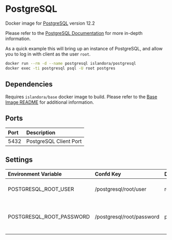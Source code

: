 # PostgreSQL

Docker image for [PostgreSQL] version 12.2

Please refer to the [PostgreSQL Documentation] for more in-depth information.

As a quick example this will bring up an instance of PostgreSQL, and allow you to
log in with client as the user `root`.

```bash
docker run --rm -d --name postgresql islandora/postgresql
docker exec -ti postgresql psql -U root postgres
```

## Dependencies

Requires `islandora/base` docker image to build. Please refer to the
[Base Image README](../base/README.md) for additional information.

## Ports

| Port | Description            |
| :--- | :--------------------- |
| 5432 | PostgreSQL Client Port |

## Settings

| Environment Variable     | Confd Key                  | Default  | Description                            |
| :----------------------- | :------------------------ | :------- | :------------------------------------- |
| POSTGRESQL_ROOT_USER     | /postgresql/root/user     | root     | The name of root user account          |
| POSTGRESQL_ROOT_PASSWORD | /postgresql/root/password | password | The password for the root user account |

[PostgreSQL Documentation]: https://www.postgresql.org/docs/
[PostgreSQL]: https://www.postgresql.org/
